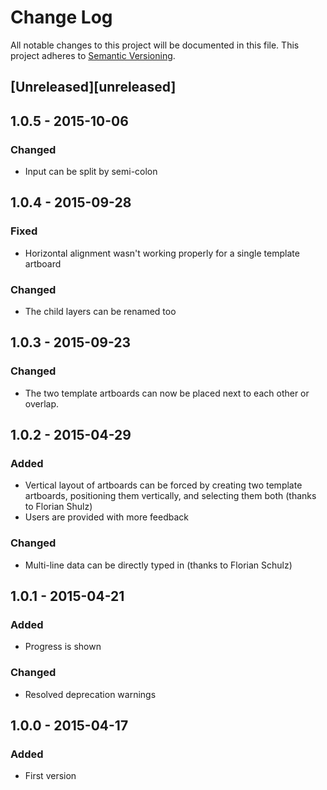 # Change Log
All notable changes to this project will be documented in this file.
This project adheres to [Semantic Versioning](http://semver.org/).

## [Unreleased][unreleased]

## 1.0.5 - 2015-10-06
### Changed
- Input can be split by semi-colon

## 1.0.4 - 2015-09-28
### Fixed
- Horizontal alignment wasn't working properly for a single template artboard

### Changed
- The child layers can be renamed too

## 1.0.3 - 2015-09-23
### Changed
- The two template artboards can now be placed next to each other or overlap.

## 1.0.2 - 2015-04-29
### Added
- Vertical layout of artboards can be forced by creating two template artboards, positioning them vertically, and selecting them both (thanks to Florian Shulz)
- Users are provided with more feedback

### Changed
- Multi-line data can be directly typed in (thanks to Florian Schulz)

## 1.0.1 - 2015-04-21
### Added
- Progress is shown

### Changed
- Resolved deprecation warnings

## 1.0.0 - 2015-04-17
### Added
- First version
